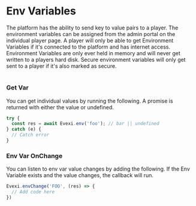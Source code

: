 # Env Variables

The platform has the ability to send key to value pairs to a player. The environment variables can be assigned from the admin portal on the individual player page. A player will only be able to get Environment Variables if it's connected to the platform and has internet access. Environment Variables are only ever held in memory and will never get written to a players hard disk. Secure environment variables will only get sent to a player if it's also marked as secure.

#

### Get Var

You can get individual values by running the following. A promise is returned with either the value or undefined.

```typescript
try {
  const res = await Evexi.env('foo'); // bar || undefined
} catch (e) {
  // Catch error
}
```

### Env Var OnChange

You can listen to env var value changes by adding the following. If the Env Variable exists and the value changes, the callback will run.

```typescript
Evexi.envChange('FOO', (res) => {
  // Add code here
})

```